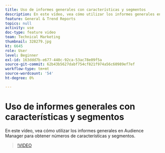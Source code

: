```yaml
---
title: Uso de informes generales con características y segmentos
description: En este vídeo, vea cómo utilizar los informes generales en Audience Manager para obtener números de características y segmentos.
feature: General & Trend Reports
topics: null
activity: use
doc-type: feature video
team: Technical Marketing
thumbnail: 328279.jpg
kt: 6645
role: User
level: Beginner
exl-id: 163ddd7b-e677-440c-92ca-53ac78e09f5a
source-git-commit: 62b43b5627dabf754cf821f974a56c60989ef7ef
workflow-type: tm+mt
source-wordcount: '54'
ht-degree: 0%

---
```


# Uso de informes generales con características y segmentos

En este vídeo, vea cómo utilizar los informes generales en Audience Manager para obtener números de características y segmentos.

>[!VIDEO](https://video.tv.adobe.com/v/328279/?quality=12&learn=on)
